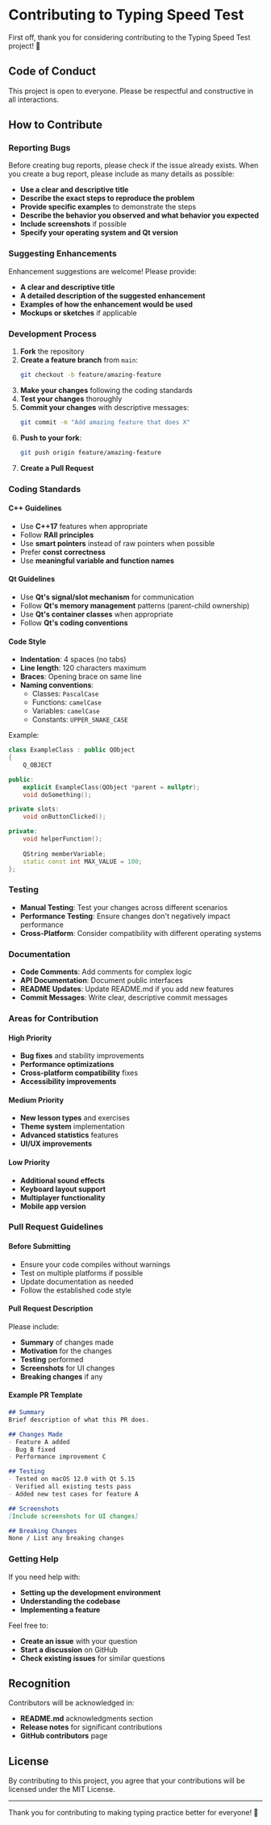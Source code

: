 # Contributing to Typing Speed Test

First off, thank you for considering contributing to the Typing Speed Test project! 🎉

## Code of Conduct

This project is open to everyone. Please be respectful and constructive in all interactions.

## How to Contribute

### Reporting Bugs

Before creating bug reports, please check if the issue already exists. When you create a bug report, please include as many details as possible:

- **Use a clear and descriptive title**
- **Describe the exact steps to reproduce the problem**
- **Provide specific examples** to demonstrate the steps
- **Describe the behavior you observed and what behavior you expected**
- **Include screenshots** if possible
- **Specify your operating system and Qt version**

### Suggesting Enhancements

Enhancement suggestions are welcome! Please provide:

- **A clear and descriptive title**
- **A detailed description of the suggested enhancement**
- **Examples of how the enhancement would be used**
- **Mockups or sketches** if applicable

### Development Process

1. **Fork** the repository
2. **Create a feature branch** from `main`:
   ```bash
   git checkout -b feature/amazing-feature
   ```
3. **Make your changes** following the coding standards
4. **Test your changes** thoroughly
5. **Commit your changes** with descriptive messages:
   ```bash
   git commit -m "Add amazing feature that does X"
   ```
6. **Push to your fork**:
   ```bash
   git push origin feature/amazing-feature
   ```
7. **Create a Pull Request**

### Coding Standards

#### C++ Guidelines
- Use **C++17** features when appropriate
- Follow **RAII principles**
- Use **smart pointers** instead of raw pointers when possible
- Prefer **const correctness**
- Use **meaningful variable and function names**

#### Qt Guidelines
- Use **Qt's signal/slot mechanism** for communication
- Follow **Qt's memory management** patterns (parent-child ownership)
- Use **Qt's container classes** when appropriate
- Follow **Qt's coding conventions**

#### Code Style
- **Indentation**: 4 spaces (no tabs)
- **Line length**: 120 characters maximum
- **Braces**: Opening brace on same line
- **Naming conventions**:
  - Classes: `PascalCase`
  - Functions: `camelCase`
  - Variables: `camelCase`
  - Constants: `UPPER_SNAKE_CASE`

Example:
```cpp
class ExampleClass : public QObject
{
    Q_OBJECT

public:
    explicit ExampleClass(QObject *parent = nullptr);
    void doSomething();

private slots:
    void onButtonClicked();

private:
    void helperFunction();
    
    QString memberVariable;
    static const int MAX_VALUE = 100;
};
```

### Testing

- **Manual Testing**: Test your changes across different scenarios
- **Performance Testing**: Ensure changes don't negatively impact performance
- **Cross-Platform**: Consider compatibility with different operating systems

### Documentation

- **Code Comments**: Add comments for complex logic
- **API Documentation**: Document public interfaces
- **README Updates**: Update README.md if you add new features
- **Commit Messages**: Write clear, descriptive commit messages

### Areas for Contribution

#### High Priority
- **Bug fixes** and stability improvements
- **Performance optimizations**
- **Cross-platform compatibility** fixes
- **Accessibility improvements**

#### Medium Priority
- **New lesson types** and exercises
- **Theme system** implementation
- **Advanced statistics** features
- **UI/UX improvements**

#### Low Priority
- **Additional sound effects**
- **Keyboard layout support**
- **Multiplayer functionality**
- **Mobile app version**

### Pull Request Guidelines

#### Before Submitting
- Ensure your code compiles without warnings
- Test on multiple platforms if possible
- Update documentation as needed
- Follow the established code style

#### Pull Request Description
Please include:
- **Summary** of changes made
- **Motivation** for the changes
- **Testing** performed
- **Screenshots** for UI changes
- **Breaking changes** if any

#### Example PR Template
```markdown
## Summary
Brief description of what this PR does.

## Changes Made
- Feature A added
- Bug B fixed
- Performance improvement C

## Testing
- Tested on macOS 12.0 with Qt 5.15
- Verified all existing tests pass
- Added new test cases for feature A

## Screenshots
[Include screenshots for UI changes]

## Breaking Changes
None / List any breaking changes
```

### Getting Help

If you need help with:
- **Setting up the development environment**
- **Understanding the codebase**
- **Implementing a feature**

Feel free to:
- **Create an issue** with your question
- **Start a discussion** on GitHub
- **Check existing issues** for similar questions

## Recognition

Contributors will be acknowledged in:
- **README.md** acknowledgments section
- **Release notes** for significant contributions
- **GitHub contributors** page

## License

By contributing to this project, you agree that your contributions will be licensed under the MIT License.

---

Thank you for contributing to making typing practice better for everyone! 🚀